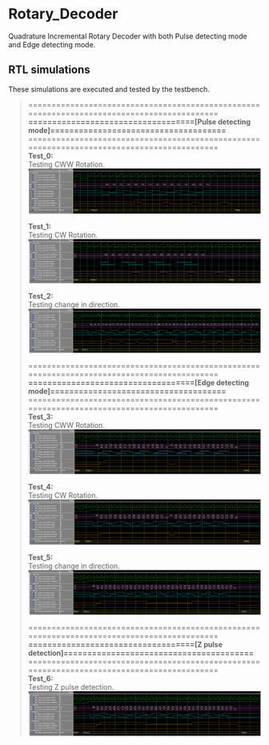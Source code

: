 # Rotary_Decoder
  Quadrature Incremental Rotary Decoder with both Pulse detecting mode and Edge detecting mode.

## RTL simulations
  These simulations are executed and tested by the testbench.

> ===========================================================================================<br>
> **===================================[Pulse detecting mode]=====================================**<br>
> ===========================================================================================<br>
> **Test_0:**<br>
> Testing CWW Rotation.
> ![Rotary_decoder_Test0](Images/Rotary_decoder_Test0.png "Rotary_Decoder_Test_0")
>
> **Test_1:**<br>
> Testing CW Rotation.
> ![Rotary_decoder_Test1](Images/Rotary_decoder_Test1.png "Rotary_Decoder_Test_1")
>
> **Test_2:**<br>
> Testing change in direction.
> ![Rotary_decoder_Test2](Images/Rotary_decoder_Test2.png "Rotary_Decoder_Test_2")
>
> ===========================================================================================<br>
> **===================================[Edge detecting mode]=====================================**<br>
> ===========================================================================================<br>
> **Test_3:**<br>
> Testing CWW Rotation.
> ![Rotary_decoder_Test3](Images/Rotary_decoder_Test3.png "Rotary_Decoder_Test_3")
>
> **Test_4:**<br>
> Testing CW Rotation.
> ![Rotary_decoder_Test4](Images/Rotary_decoder_Test4.png "Rotary_Decoder_Test_4")
>
> **Test_5:**<br>
> Testing change in direction.
> ![Rotary_decoder_Test5](Images/Rotary_decoder_Test5.png "Rotary_Decoder_Test_5")
>
> ===========================================================================================<br>
> **===================================[Z pulse detection]========================================**<br>
> ===========================================================================================<br>
> **Test_6:**<br>
> Testing Z pulse detection.
> ![Rotary_decoder_Test5](Images/Rotary_decoder_Test5.png "Rotary_Decoder_Test_5")

